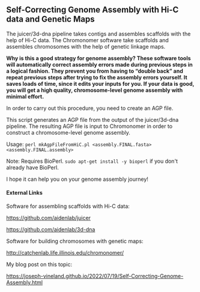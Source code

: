 ## Self-Correcting Genome Assembly with Hi-C data and Genetic Maps

The juicer/3d-dna pipeline takes contigs and assembles scaffolds with the help of Hi-C data.  The Chromonomer software take scaffolds and assembles chromosomes with the help of genetic linkage maps.

**Why is this a good strategy for genome assembly?  These software tools will automatically correct assembly errors made during previous steps in a logical fashion.  They prevent you from having to “double back” and repeat previous steps after trying to fix the assembly errors yourself.  It saves loads of time, since it edits your inputs for you.  If your data is good, you will get a high quality, chromosome-level genome assembly with minimal effort.**

In order to carry out this procedure, you need to create an AGP file.

This script generates an AGP file from the output of the juicer/3d-dna pipeline.  The resulting AGP file is input to Chromonomer in order to construct a chromosome-level genome assembly.

Usage: `perl mkAgpFileFromHiC.pl <assembly.FINAL.fasta> <assembly.FINAL.assembly>`

Note: Requires BioPerl. `sudo apt-get install -y bioperl` if you don't already have BioPerl.

I hope it can help you on your genome assembly journey!

#### External Links

Software for assembling scaffolds with Hi-C data:

https://github.com/aidenlab/juicer

https://github.com/aidenlab/3d-dna

Software for building chromosomes with genetic maps:

http://catchenlab.life.illinois.edu/chromonomer/

My blog post on this topic:

https://joseph-vineland.github.io/2022/07/19/Self-Correcting-Genome-Assembly.html
